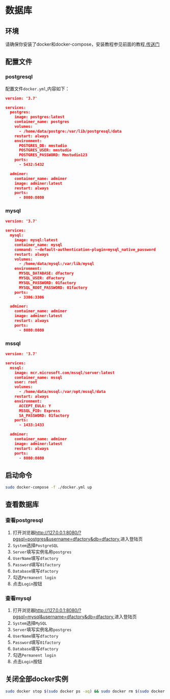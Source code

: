 # 数据库

## 环境

请确保你安装了docker和docker-compose，安装教程参见前面的教程,[传送门](./202102281652)

## 配置文件

### postgresql

配置文件`docker.yml`,内容如下：

```json
version: '3.7'

services:
  postgres:
    image: postgres:latest
    container_name: postgres
    volumes:
      - /home/data/postgre:/var/lib/postgresql/data
    restart: always
    environment:
      POSTGRES_DB: mmstudio
      POSTGRES_USER: mmstudio
      POSTGRES_PASSWORD: Mmstudio123
    ports:
      - 5432:5432

  adminer:
    container_name: adminer
    image: adminer:latest
    restart: always
    ports:
      - 8080:8080
```

### mysql

```json
version: '3.7'

services:
  mysql:
    image: mysql:latest
    container_name: mysql
    command: --default-authentication-plugin=mysql_native_password
    restart: always
    volumes:
      - /home/data/mysql:/var/lib/mysql
    environment:
      MYSQL_DATABASE: dfactory
      MYSQL_USER: dfactory
      MYSQL_PASSWORD: 01factory
      MYSQL_ROOT_PASSWORD: 01factory
    ports:
      - 3306:3306

  adminer:
    container_name: adminer
    image: adminer:latest
    restart: always
    ports:
      - 8080:8080
```

### mssql

```json
version: '3.7'

services:
  mssql:
    image: mcr.microsoft.com/mssql/server:latest
    container_name: mssql
    user: root
    volumes:
      - /home/data/mssql:/var/opt/mssql/data
    restart: always
    environment:
      ACCEPT_EULA: Y
      MSSQL_PID: Express
      SA_PASSWORD: 01factory
    ports:
      - 1433:1433

  adminer:
    container_name: adminer
    image: adminer:latest
    restart: always
    ports:
      - 8080:8080
```

## 启动命令

```bash
sudo docker-compose -f ./docker.yml up
```

## 查看数据库

### 查看postgresql

1. 打开浏览器<http://127.0.0.1:8080/?pgsql=postgres&username=dfactory&db=dfactory>,进入登陆页
1. `System`选择`PostgreSQL`
1. `Server`填写实例名称`postgres`
1. `UserName`填写`dfactory`
1. `Password`填写`01factory`
1. `Database`填写`dfactory`
1. 勾选`Permanent login`
1. 点击`Login`按钮

### 查看mysql

1. 打开浏览器<http://127.0.0.1:8080/?pgsql=mysql&username=dfactory&db=dfactory>,进入登陆页
1. `System`选择`MySQL`
1. `Server`填写实例名称`postgres`
1. `UserName`填写`dfactory`
1. `Password`填写`01factory`
1. `Database`填写`dfactory`
1. 勾选`Permanent login`
1. 点击`Login`按钮

## 关闭全部docker实例

```bash
sudo docker stop $(sudo docker ps -aq) && sudo docker rm $(sudo docker ps -aq)
```
